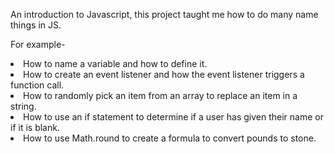 An introduction to Javascript, this project taught me how to do many name things in JS.

<list>For example-
<li>How to name a variable and how to define it.
<li>How to create an event listener and how the event listener triggers a function call. </li>
<li>How to randomly pick an item from an array to replace an item in a string. </li>
<li>How to use an if statement to determine if a user has given their name or if it is blank. </li>
<li>How to use Math.round to create a formula to convert pounds to stone.</li>
